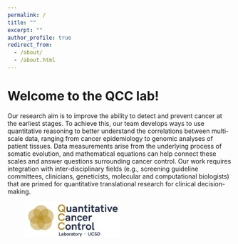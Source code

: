 ```yaml
---
permalink: /
title: ""
excerpt: ""
author_profile: true
redirect_from: 
  - /about/
  - /about.html
---
```







Welcome to the QCC lab! 
======

Our research aim is to improve the ability to detect and prevent cancer at the earliest stages. To achieve this, our team develops ways to use quantitative reasoning to better understand the correlations between multi-scale data, ranging from cancer epidemiology to genomic analyses of patient tissues. Data measurements arise from the underlying process of somatic evolution, and mathematical equations can help connect these scales and answer questions surrounding cancer control. Our work requires integration with inter-disciplinary fields (e.g., screening guideline committees, clinicians, geneticists, molecular and computational biologists) that are primed for quantitative translational research for clinical decision-making.
<figure>
  <a href="/images/Main_Logo.png">
  <img src="/images/Main_Logo.png" alt = "Logo" width="50%" />
    </a>
</figure>


